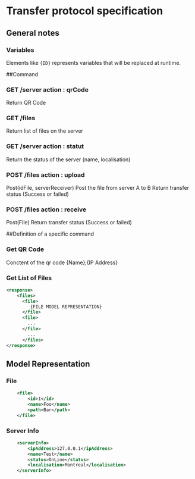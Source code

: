 Transfer protocol specification
===============================

## General notes
### Variables
Elements like `{ID}` represents variables that will be replaced at runtime.


##Command

### GET /server   action : qrCode
Return QR Code

### GET /files
Return list of files on the server

### GET /server   action : statut
Return the status of the server
(name, localisation)

### POST /files   action : upload
Post(idFile, serverReceiver)
Post the file from server A to B
Return transfer status (Success or failed)

### POST /files   action : receive
Post(File) 
Return transfer status (Success or failed)

##Definition of a specific command

### Get QR Code
Conctent of the qr code
{Name};{IP Address}

### Get List of Files
```xml
<response>
    <files>
      <file>
         {FILE MODEL REPRESENTATION}
      </file>
      <file>
        ...
      </file>
        ...
      </files>
</response>
```

## Model Representation
### File
```xml
    <file>
        <id>1</id>
        <name>Foo</name>
        <path>Bar</path>
    </file>
```

### Server Info 
```xml
    <serverInfo>
        <ipAddress>127.0.0.1</ipAddress>
        <name>Test</name>
        <status>OnLine</status>
        <localisation>Montreal</localisation>
    </serverInfo>
```


